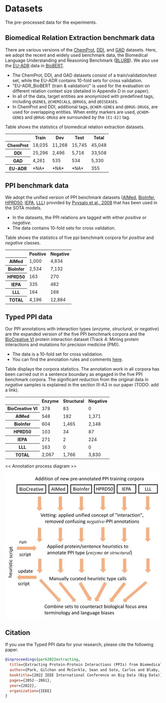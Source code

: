 # Datasets
The pre-processed data for the experiments.

## Biomedical Relation Extraction benchmark data
There are various versions of the [ChemProt](https://www.ncbi.nlm.nih.gov/pmc/articles/PMC6051439/), [DDI](https://www.sciencedirect.com/science/article/pii/S1532046413001123?via%3Dihub), and [GAD](https://bmcbioinformatics.biomedcentral.com/articles/10.1186/s12859-015-0472-9) datasets. Here, we adopt the recent and widely used
benchmark data, the Biomedical Language Understanding and Reasoning Benchmark ([BLURB](https://dl.acm.org/doi/pdf/10.1145/3458754)). We also
use the [EU-ADR](https://www.sciencedirect.com/science/article/pii/S1532046412000573) data in [BioBERT](https://academic.oup.com/bioinformatics/article/36/4/1234/5566506).

* The ChemProt, DDI, and GAD datasets consist of a train/validation/test set, while the EU-ADR contains 10-fold sets for cross validation.
* "EU-ADR_BioBERT (train & validation)" is used for the evaluation on different relation context size (detailed in Appendix D in our paper). 
* In all of the data, target entities are anonymized with predefined tags, including `@GENE$`, `@CHEMICAL$`, `@DRUG$`, and `@DISEASE$`. 
* In ChemProt and DDI, additional tags, `@CHEM-GENE$` and `@DRUG-DRUG$`, are used for overlapping entities. 
When entity markers are used, `@CHEM-GENE$` and `@DRUG-DRUG$` are surrounded by the `[E1-E2]` tag.

Table shows the statistics of biomedical relation extraction datasets.

<table>
    <tr>
        <th></th>
        <th>Train</th>
        <th>Dev</th>
        <th>Test</th>
        <th>Total</th>
    </tr>
	<tr>
        <th>ChemProt</th>
        <td>18,035</td>
        <td>11,268</td>
        <td>15,745</td>
        <td>45,048</td>
    </tr>
    <tr>
        <th>DDI</th>
        <td>25,296</td>
        <td>2,496</td>
        <td>5,716</td>
		<td>33,508</td>
    </tr>
    <tr>
        <th>GAD</th>
        <td>4,261</td>
        <td>535</td>
        <td>534</td>
		<td>5,330</td>
    </tr>
	<tr>
        <th>EU-ADR</th>
        <td>*NA*</td>
        <td>*NA*</td>
        <td>*NA*</td>
		<td>355</td>
    </tr>
</table>


## PPI benchmark data
We adopt the unified version of PPI benchmark datasets ([AIMed](https://www.sciencedirect.com/science/article/pii/S0933365704001319), 
[BioInfer](https://link.springer.com/article/10.1186/1471-2105-8-50), 
[HPRD50](https://academic.oup.com/bioinformatics/article/23/3/365/236564),
[IEPA](http://psb.stanford.edu/psb-online/proceedings/psb02/ding.pdf),
[LLL](https://hal.inrae.fr/hal-02762818/document)) provided by [Pyysalo et al., 2008](https://bmcbioinformatics.biomedcentral.com/articles/10.1186/1471-2105-9-S3-S6) that has been used in the SOTA models. 
* In the datasets, the PPI relations are tagged with either *positive* or *negative*. 
* The data contains 10-fold sets for cross validation.

Table shows the statistics of five ppi benchmark corpora for *positive* and *negative* classes.

<table>
    <tr>
        <th></th>
        <th>Positive</th>
        <th>Negative</th>
    </tr>
	<tr>
        <th>AIMed</th>
        <td>1,000</td>
        <td>4,834</td>
    </tr>
    <tr>
        <th>BioInfer</th>
        <td>2,534</td>
        <td>7,132</td>
    </tr>
	<tr>
        <th>HPRD50</th>
        <td>163</td>
        <td>270</td>
    </tr>
    <tr>
        <th>IEPA</th>
        <td>335</td>
        <td>482</td>
    </tr>
    <tr>
        <th>LLL</th>
        <td>164</td>
        <td>166</td>
    </tr>
	<tr>
        <th>TOTAL</th>
        <td>4,196</td>
        <td>12,884</td>
    </tr>
</table>

## Typed PPI data
Our PPI annotations with interaction types (*enzyme*, *structural*, or *negative*) are the expanded version of the five PPI benchmark corpora and the [BioCreative VI](https://academic.oup.com/database/article/doi/10.1093/database/bay147/5303240) protein interaction dataset (Track 4: Mining protein interactions and mutations for precision medicine (PM)).
* The data is a 10-fold set for cross validation.
* You can find the annotation rules and comments [here](PPI/type_annotation/annotation_resources).

Table displays the corpora statistics. The annotation work in all corpora has been carried out in a sentence boundary as engaged in the five PPI benchmark corpora.
The significant reduction from the original data in *negative* samples is explained in the section III-A3 in our paper (TODO: add a link).


<table>
    <tr>
        <th></th>
        <th>Enzyme</th>
        <th>Structural</th>
        <th>Negative</th>
    </tr>
	<tr>
        <th>BioCreative VI</th>
        <td>378</td>
        <td>83</td>
        <td>0</td>
    </tr>
    <tr>
        <th>AIMed</th>
        <td>548</td>
        <td>182</td>
        <td>1,371</td>
    </tr>
    <tr>
        <th>BioInfer</th>
        <td>604</td>
        <td>1,465</td>
        <td>2,148</td>
    </tr>
	<tr>
        <th>HPRD50</th>
        <td>103</td>
        <td>34</td>
        <td>87</td>
    </tr>
    <tr>
        <th>IEPA</th>
        <td>271</td>
        <td>2</td>
        <td>224</td>
    </tr>
    <tr>
        <th>LLL</th>
        <td>163</td>
        <td>0</td>
        <td>0</td>
    </tr>
	<tr>
        <th>TOTAL</th>
        <td>2,067</td>
        <td>1,766</td>
        <td>3,830</td>
    </tr>
</table>

<< Annotation process diagram >>

![Annotation process diagram](../img/annotation_diagram.jpg)


## Citation
If you use the Typed PPI data for your research, please cite the following paper.

```bibtex
@inproceedings{park2022extracting,
  title={Extracting Protein-Protein Interactions (PPIs) from Biomedical Literature using Attention-based Relational Context Information},
  author={Park, Gilchan and McCorkle, Sean and Soto, Carlos and Blaby, Ian and Yoo, Shinjae},
  booktitle={2022 IEEE International Conference on Big Data (Big Data)},
  pages={2052--2061},
  year={2022},
  organization={IEEE}
}
```
